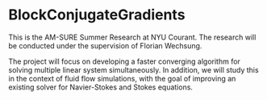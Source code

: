 # BlockConjugateGradients
This is the AM-SURE Summer Research at NYU Courant. The research will be conducted under the supervision of Florian Wechsung.

The project will focus on developing a faster converging algorithm for solving multiple linear system simultaneously. In addition, we will study this in the context of fluid flow simulations, with the goal of improving an existing solver for Navier-Stokes and Stokes equations.
